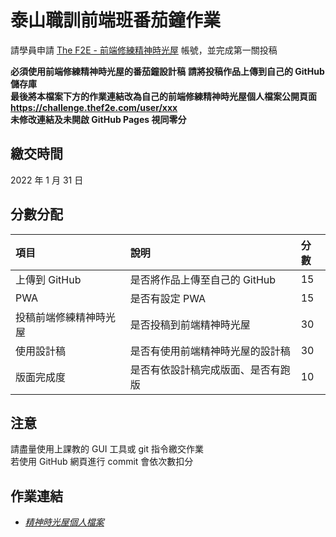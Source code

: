# 泰山職訓前端班番茄鐘作業
請學員申請 [The F2E - 前端修練精神時光屋](https://challenge.thef2e.com/) 帳號，並完成第一關投稿  

**必須使用前端修練精神時光屋的番茄鐘設計稿**
**請將投稿作品上傳到自己的 GitHub 儲存庫**  
**最後將本檔案下方的作業連結改為自己的前端修練精神時光屋個人檔案公開頁面 https://challenge.thef2e.com/user/xxx**  
**未修改連結及未開啟 GitHub Pages 視同零分**

## 繳交時間
2022 年 1 月 31 日

## 分數分配
| 項⽬                    | 說明                               | 分數 |
| :--------------------- | :--------------------------------- | :--- |
| 上傳到 GitHub          | 是否將作品上傳⾄自己的 GitHub       | 15   |
| PWA                    | 是否有設定 PWA                     | 15   |
| 投稿前端修練精神時光屋 | 是否投稿到前端精神時光屋           | 30   |
| 使用設計稿             | 是否有使用前端精神時光屋的設計稿   | 30   |
| 版面完成度             | 是否有依設計稿完成版面、是否有跑版 | 10   |

## 注意
請盡量使用上課教的 GUI 工具或 git 指令繳交作業  
若使用 GitHub 網頁進行 commit 會依次數扣分

## 作業連結
- [*精神時光屋個人檔案*](https://challenge.thef2e.com/user/4468)
